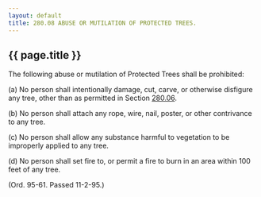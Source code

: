 ```yaml
---
layout: default 
title: 280.08 ABUSE OR MUTILATION OF PROTECTED TREES.
---
```


{{ page.title }}
----------------

The following abuse or mutilation of Protected Trees shall be
prohibited:

​(a) No person shall intentionally damage, cut, carve, or otherwise
disfigure any tree, other than as permitted in Section
[280.06](19b2c1f6.html).

​(b) No person shall attach any rope, wire, nail, poster, or other
contrivance to any tree.

​(c) No person shall allow any substance harmful to vegetation to be
improperly applied to any tree.

​(d) No person shall set fire to, or permit a fire to burn in an area
within 100 feet of any tree.

(Ord. 95-61. Passed 11-2-95.)
